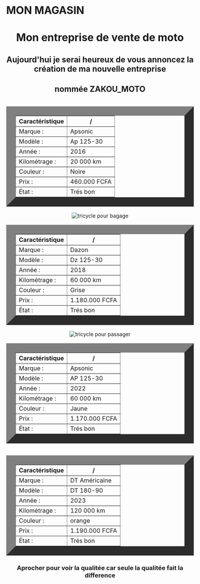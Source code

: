 <!DOCTYPE html>
<html lang="en">
<head>
    <meta charset="UTF-8">
    <meta name="viewport" content="width=device-width, initial-scale=1.0">
</head>
<body>
<h1>MON MAGASIN</h1>
  <center> <h1>Mon entreprise de vente de moto</h1></center>
   <center><h2>Aujourd'hui je serai heureux de vous annoncez la création de ma nouvelle entreprise </h2></center>
   <center><h2>nommée ZAKOU_MOTO</h2></center>
   <center> 
     <img src="https://tse1.mm.bing.net/th/id/OIP._qojHlIbEYqRrVmmRWE8JwHaGk?pid=ImgDet&rs=1" alt="" >
    <table weidht="100px" eight="100px" border="25px">
        <thead> 
        <tr>
            <th>Caractéristique</th>
                        <th>/</th>
        </tr>
      </center>
        </thead>
        <tbody>
        <tr>
         <td>Marque :</td>
         <td>Apsonic</td>
         </tr>
        <tr>
         <td>Modèle :</td>
         <td>Ap 125-30</td>
         </tr>
         <tr>
         <td>Année :</td>
                  <td>2016</td>
         </tr>
         <tr>
         <td>Kilométrage :</td>
                  <td>20 000 km</td>
         </tr>
         <tr>
         <td>Couleur :</td>
                  <td>Noire</td>
         </tr>
         <tr>
         <td>Prix :</td>
                  <td>460.000 FCFA</td>
         </tr>
         <tr>
         <td>État :</td>
                  <td> Trés bon</td>
         </tr>
        </tbody>
    </table> 
     <img src="https://media.jumiadeals.com/ci_live/38df99139e60413c57eead2.desktop-gallery-large.jpg" alt="tricycle pour bagage" >
      <table weidht="100px" eight="100px" border="25px">
        <thead> 
        <tr>
            <th>Caractéristique</th>
                        <th>/</th>
        </tr>
      </center>
        </thead>
        <tbody>
        <tr>
         <td>Marque :</td>
         <td>Dazon</td>
         </tr>
        <tr>
         <td>Modèle :</td>
         <td>Dz 125-30</td>
         </tr>
         <tr>
         <td>Année :</td>
                  <td>2018</td>
         </tr>
         <tr>
         <td>Kilométrage :</td>
                  <td>60 000 km</td>
         </tr>
         <tr>
         <td>Couleur :</td>
                  <td>Grise</td>
         </tr>
         <tr>
         <td>Prix :</td>
                  <td>1.180.000 FCFA</td>
         </tr>
         <tr>
         <td>État :</td>
                  <td> Trés bon</td>
         </tr>
        </tbody>
    </table> 
     <img src="https://i.pinimg.com/originals/38/a7/6e/38a76e84b06953e09ec4f0d329843425.jpg" alt="tricycle pour passager" >
      <table weidht="100px" eight="100px" border="25px">
        <thead> 
        <tr>
            <th>Caractéristique</th>
                        <th>/</th>
        </tr>
      </center>
        </thead>
        <tbody>
        <tr>
         <td>Marque :</td>
         <td>Apsonic</td>
         </tr>
        <tr>
         <td>Modèle :</td>
         <td>AP 125-30</td>
         </tr>
         <tr>
         <td>Année :</td>
                  <td>2022</td>
         </tr>
         <tr>
         <td>Kilométrage :</td>
                  <td>60 000 km</td>
         </tr>
         <tr>
         <td>Couleur :</td>
                  <td>Jaune</td>
         </tr>
         <tr>
         <td>Prix :</td>
                  <td>1.170.000 FCFA</td>
         </tr>
         <tr>
         <td>État :</td>
                  <td> Trés bon</td>
         </tr>
        </tbody>
    </table>
<img src="https://www.enduromag.fr/wp-content/uploads/2015/06/exc-2016.jpg " alt="" >
    <table weidht="100px" eight="100px" border="25px">
        <thead> 
        <tr>
            <th>Caractéristique</th>
                        <th>/</th>
        </tr>
      </center>
        </thead>
        <tbody>
        <tr>
         <td>Marque :</td>
         <td>DT Américaine</td>
         </tr>
        <tr>
         <td>Modèle :</td>
         <td>DT 180-90</td>
         </tr>
         <tr>
         <td>Année :</td>
                  <td>2023</td>
         </tr>
         <tr>
         <td>Kilométrage :</td>
                  <td>120 000 km</td>
         </tr>
         <tr>
         <td>Couleur :</td>
                  <td>orange</td>
         </tr>
         <tr>
         <td>Prix :</td>
                  <td>1.190.000 FCFA</td>
         </tr>
         <tr>
         <td>État :</td>
                  <td> Trés bon</td>
         </tr>
        </tbody>
    </table> 
    <h3>Aprocher pour voir la qualitée car seule la qualitée fait la difference</h3> 
</body>
</html>